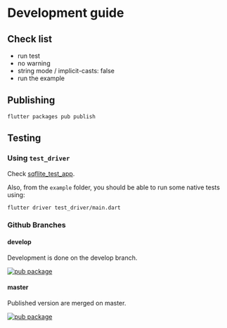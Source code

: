 # Development guide

## Check list

* run test
* no warning
* string mode / implicit-casts: false
* run the example

## Publishing

    flutter packages pub publish
    
## Testing

### Using `test_driver`

Check [sqflite_test_app](../../sqflite_test_app/README.md).

Also, from the `example` folder, you should be able to run some native tests using:

    flutter driver test_driver/main.dart
    

### Github Branches

#### develop

Development is done on the develop branch.

[![pub package](https://img.shields.io/pub/vpre/sqflite.svg)](https://pub.dev/packages/sqflite)

#### master

Published version are merged on master.

[![pub package](https://img.shields.io/pub/v/sqflite.svg)](https://pub.dev/packages/sqflite)
